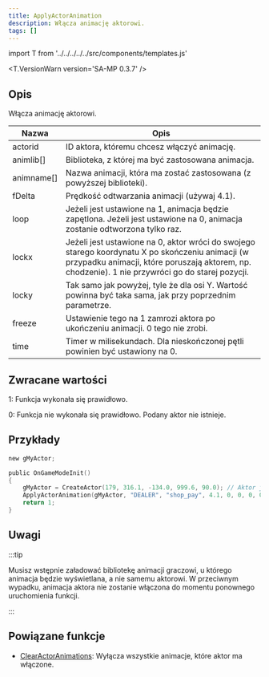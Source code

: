 ```yaml
---
title: ApplyActorAnimation
description: Włącza animację aktorowi.
tags: []
---
```


import T from '../../../../../src/components/templates.js'

<T.VersionWarn version='SA-MP 0.3.7' />

## Opis

Włącza animację aktorowi.

| Nazwa      | Opis                                                                                                                                                                                                 |
| ---------- | ---------------------------------------------------------------------------------------------------------------------------------------------------------------------------------------------------- |
| actorid    | ID aktora, któremu chcesz włączyć animację.                                                                                                                                                          |
| animlib[]  | Biblioteka, z której ma być zastosowana animacja.                                                                                                                                                    |
| animname[] | Nazwa animacji, która ma zostać zastosowana (z powyższej biblioteki).                                                                                                                                |
| fDelta     | Prędkość odtwarzania animacji (używaj 4.1).                                                                                                                                                          |
| loop       | Jeżeli jest ustawione na 1, animacja będzie zapętlona. Jeżeli jest ustawione na 0, animacja zostanie odtworzona tylko raz.                                                                           |
| lockx      | Jeżeli jest ustawione na 0, aktor wróci do swojego starego koordynatu X po skończeniu animacji (w przypadku animacji, które poruszają aktorem, np. chodzenie). 1 nie przywróci go do starej pozycji. |
| locky      | Tak samo jak powyżej, tyle że dla osi Y. Wartość powinna być taka sama, jak przy poprzednim parametrze.                                                                                              |
| freeze     | Ustawienie tego na 1 zamrozi aktora po ukończeniu animacji. 0 tego nie zrobi.                                                                                                                        |
| time       | Timer w milisekundach. Dla nieskończonej pętli powinien być ustawiony na 0.                                                                                                                          |

## Zwracane wartości

1: Funkcja wykonała się prawidłowo.

0: Funkcja nie wykonała się prawidłowo. Podany aktor nie istnieje.

## Przykłady

```c
new gMyActor;

public OnGameModeInit()
{
    gMyActor = CreateActor(179, 316.1, -134.0, 999.6, 90.0); // Aktor jako sprzedawca w Ammu-Nation
    ApplyActorAnimation(gMyActor, "DEALER", "shop_pay", 4.1, 0, 0, 0, 0, 0); // Animacja płacenia
    return 1;
}
```

## Uwagi

:::tip

Musisz wstępnie załadować bibliotekę animacji graczowi, u którego animacja będzie wyświetlana, a nie samemu aktorowi. W przeciwnym wypadku, animacja aktora nie zostanie włączona do momentu ponownego uruchomienia funkcji.

:::

## Powiązane funkcje

- [ClearActorAnimations](ClearActorAnimations.md): Wyłącza wszystkie animacje, które aktor ma włączone.
